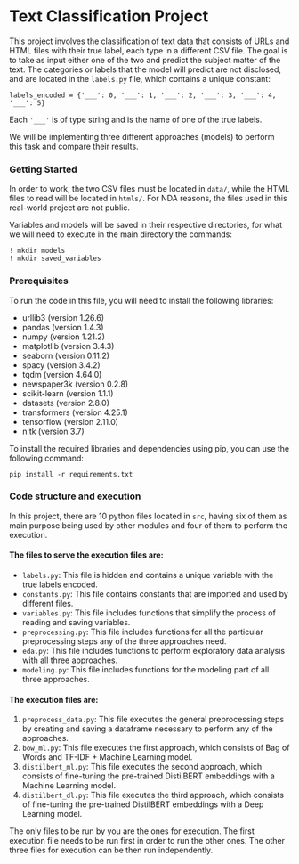 # Text Classification Project

This project involves the classification of text data that consists of 
URLs and HTML files with their true label, each type in a different CSV file. 
The goal is to take as input either one of the two
and predict the subject matter of the text. The categories 
or labels that the model will predict are not disclosed,
and are located in the `labels.py` file, which contains a unique constant:
```
labels_encoded = {'___': 0, '___': 1, '___': 2, '___': 3, '___': 4, '___': 5}
```
Each `'___'` is of type string and is the name of one of the true labels.

We will be implementing three different approaches (models) to perform this
task and compare their results.

### Getting Started
In order to work, the two CSV files must be located in `data/`, 
while the HTML files to read will be located in `htmls/`.
For NDA reasons, the files used in this real-world project are not public.

Variables and models will be saved in their respective directories, for
what we will need to execute in the main directory the commands:
```
! mkdir models
! mkdir saved_variables
```

### Prerequisites

To run the code in this file, you will need to install the following 
libraries:

- urllib3 (version 1.26.6)
- pandas (version 1.4.3)
- numpy (version 1.21.2)
- matplotlib (version 3.4.3)
- seaborn (version 0.11.2)
- spacy (version 3.4.2)
- tqdm (version 4.64.0)
- newspaper3k (version 0.2.8)
- scikit-learn (version 1.1.1)
- datasets (version 2.8.0)
- transformers (version 4.25.1)
- tensorflow (version 2.11.0)
- nltk (version 3.7)

To install the required libraries and dependencies using pip, you can 
use the following command:

```
pip install -r requirements.txt
```

### Code structure and execution

In this project, there are 10 python files located in `src`, 
having six of them as main purpose being used by other modules and four
of them to perform the execution.

#### The files to serve the execution files are:
- `labels.py`: This file is hidden and contains a unique variable with the
true labels encoded.
- `constants.py`: This file contains constants that are imported and used by
different files.
- `variables.py`: This file includes functions that simplify the process of
reading and saving variables.
- `preprocessing.py`: This file includes functions for all the particular 
preprocessing steps any of the three approaches need.
- `eda.py`: This file includes functions to perform exploratory data
analysis with all three approaches.
- `modeling.py`: This file includes functions for the modeling part of all three
approaches.

#### The execution files are:
1. `preprocess_data.py`: This file executes
the general preprocessing steps by creating and saving a dataframe necessary to
perform any of the approaches.
2. `bow_ml.py`: This file executes the first approach, which consists of
Bag of Words and TF-IDF + Machine Learning model.
3. `distilbert_ml.py`: This file executes the second approach, which consists
of fine-tuning the pre-trained DistilBERT embeddings with a Machine Learning
model.
4. `distilbert_dl.py`: This file executes the third approach, which consists
of fine-tuning the pre-trained DistilBERT embeddings  with a Deep Learning model.

The only files to be run by you are the ones for execution.
The first execution file needs to be run first in order to run the other ones.
The other three files for execution can be then run independently.
